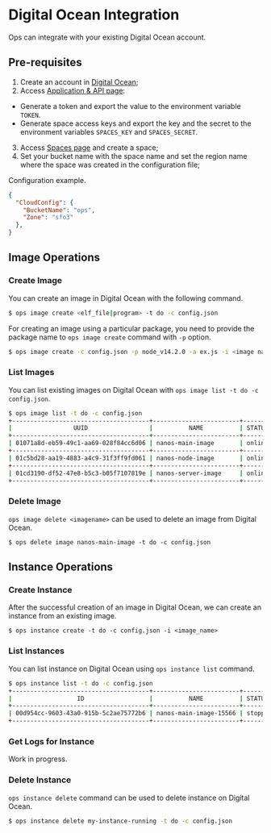Digital Ocean Integration
========================

Ops can integrate with your existing Digital Ocean account.

## Pre-requisites

1. Create an account in [Digital Ocean](https://cloud.digitalocean.com/);
2. Access [Application & API page](https://cloud.digitalocean.com/account/api/tokens):
- Generate a token and export the value to the environment variable `TOKEN`.
- Generate space access keys and export the key and the secret to the environment variables `SPACES_KEY` and `SPACES_SECRET`.
3. Access [Spaces page](https://cloud.digitalocean.com/spaces) and create a space;
4. Set your bucket name with the space name and set the region name where the space was created in the configuration file;

Configuration example.
```json
{
  "CloudConfig": {
    "BucketName": "ops",
    "Zone": "sfo3"
  },
}
```


## Image Operations
### Create Image
You can create an image in Digital Ocean with the following command.

```sh
$ ops image create <elf_file|program> -t do -c config.json
```

For creating an image using a particular package, you need to provide the package name to `ops image create` command with `-p` option.

```sh
$ ops image create -c config.json -p node_v14.2.0 -a ex.js -i <image name> -t do -c config.json
```

### List Images

You can list existing images on Digital Ocean with `ops image list -t do -c config.json`.

```sh
$ ops image list -t do -c config.json
+--------------------------------------+------------------------+--------+---------+------------------+
|                 UUID                 |          NAME          | STATUS |  SIZE   |    CREATEDAT     |
+--------------------------------------+------------------------+--------+---------+------------------+
| 01071a8d-eb59-49c1-aa69-028f84cc6d06 | nanos-main-image       | online | 10.0 GB | 3 days ago       |
+--------------------------------------+------------------------+--------+---------+------------------+
| 01c5bd28-aa19-4883-a4c9-31f3ff9fd061 | nanos-node-image       | online | 10.0 GB | 1 month ago      |
+--------------------------------------+------------------------+--------+---------+------------------+
| 01cd3190-df52-47e8-b5c3-b05f7107819e | nanos-server-image     | online | 10.0 GB | 1 year ago       |
+--------------------------------------+------------------------+--------+---------+------------------+
```

### Delete Image

`ops image delete <imagename>` can be used to delete an image from Digital Ocean.

```
$ ops delete image nanos-main-image -t do -c config.json
```

## Instance Operations
### Create Instance

After the successful creation of an image in Digital Ocean, we can create an instance from an existing image.
```
$ ops instance create -t do -c config.json -i <image_name>
```

### List Instances

You can list instance on Digital Ocean using `ops instance list` command.

```sh
$ ops instance list -t do -c config.json
+--------------------------------------+------------------------+---------+-------------+-----------------------------------------+
|                  ID                  |          NAME          | STATUS  | PRIVATE IPS |               PUBLIC IPS                |
+--------------------------------------+------------------------+---------+-------------+-----------------------------------------+
| 00d954cc-9603-43a0-915b-5c2ae75772b6 | nanos-main-image-15566 | stopped | 10.8.3.63   | 209.151.144.166                         |
+--------------------------------------+------------------------+---------+-------------+-----------------------------------------+
```

### Get Logs for Instance

Work in progress.

### Delete Instance

`ops instance delete` command can be used to delete instance on Digital Ocean.

```sh
$ ops instance delete my-instance-running -t do -c config.json
```
